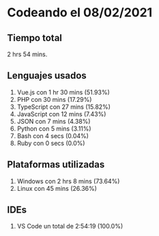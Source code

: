 # Codeando el 08/02/2021

## Tiempo total
2 hrs 54 mins.

## Lenguajes usados
1. Vue.js con 1 hr 30 mins (51.93%)
1. PHP con 30 mins (17.29%)
1. TypeScript con 27 mins (15.82%)
1. JavaScript con 12 mins (7.43%)
1. JSON con 7 mins (4.38%)
1. Python con 5 mins (3.11%)
1. Bash con 4 secs (0.04%)
1. Ruby con 0 secs (0.0%)

## Plataformas utilizadas
1. Windows con 2 hrs 8 mins (73.64%)
1. Linux con 45 mins (26.36%)

## IDEs
1. VS Code un total de 2:54:19 (100.0%)
